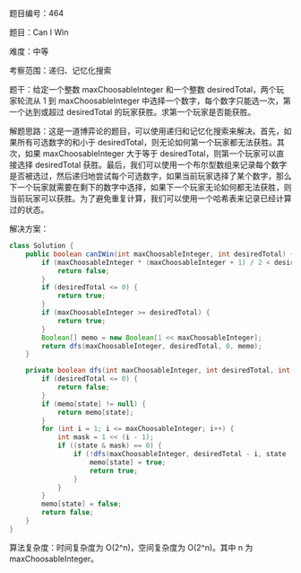 题目编号：464

题目：Can I Win

难度：中等

考察范围：递归、记忆化搜索

题干：给定一个整数 maxChoosableInteger 和一个整数 desiredTotal，两个玩家轮流从 1 到 maxChoosableInteger 中选择一个数字，每个数字只能选一次，第一个达到或超过 desiredTotal 的玩家获胜。求第一个玩家是否能获胜。

解题思路：这是一道博弈论的题目，可以使用递归和记忆化搜索来解决。首先，如果所有可选数字的和小于 desiredTotal，则无论如何第一个玩家都无法获胜。其次，如果 maxChoosableInteger 大于等于 desiredTotal，则第一个玩家可以直接选择 desiredTotal 获胜。最后，我们可以使用一个布尔型数组来记录每个数字是否被选过，然后递归地尝试每个可选数字，如果当前玩家选择了某个数字，那么下一个玩家就需要在剩下的数字中选择，如果下一个玩家无论如何都无法获胜，则当前玩家可以获胜。为了避免重复计算，我们可以使用一个哈希表来记录已经计算过的状态。

解决方案：

```java
class Solution {
    public boolean canIWin(int maxChoosableInteger, int desiredTotal) {
        if (maxChoosableInteger * (maxChoosableInteger + 1) / 2 < desiredTotal) {
            return false;
        }
        if (desiredTotal <= 0) {
            return true;
        }
        if (maxChoosableInteger >= desiredTotal) {
            return true;
        }
        Boolean[] memo = new Boolean[1 << maxChoosableInteger];
        return dfs(maxChoosableInteger, desiredTotal, 0, memo);
    }

    private boolean dfs(int maxChoosableInteger, int desiredTotal, int state, Boolean[] memo) {
        if (desiredTotal <= 0) {
            return false;
        }
        if (memo[state] != null) {
            return memo[state];
        }
        for (int i = 1; i <= maxChoosableInteger; i++) {
            int mask = 1 << (i - 1);
            if ((state & mask) == 0) {
                if (!dfs(maxChoosableInteger, desiredTotal - i, state | mask, memo)) {
                    memo[state] = true;
                    return true;
                }
            }
        }
        memo[state] = false;
        return false;
    }
}
```

算法复杂度：时间复杂度为 O(2^n)，空间复杂度为 O(2^n)。其中 n 为 maxChoosableInteger。